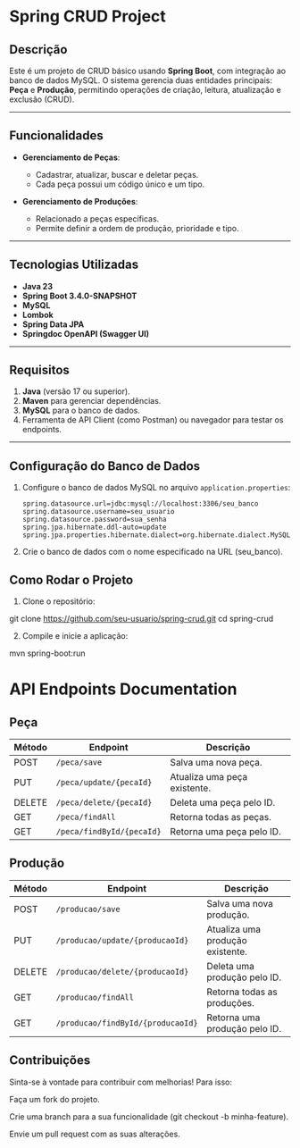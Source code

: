 # Spring CRUD Project

## Descrição
Este é um projeto de CRUD básico usando **Spring Boot**, com integração ao banco de dados MySQL. O sistema gerencia duas entidades principais: **Peça** e **Produção**, permitindo operações de criação, leitura, atualização e exclusão (CRUD).

---

## Funcionalidades
- **Gerenciamento de Peças**:
  - Cadastrar, atualizar, buscar e deletar peças.
  - Cada peça possui um código único e um tipo.

- **Gerenciamento de Produções**:
  - Relacionado a peças específicas.
  - Permite definir a ordem de produção, prioridade e tipo.

---

## Tecnologias Utilizadas
- **Java 23**
- **Spring Boot 3.4.0-SNAPSHOT**
- **MySQL**
- **Lombok**
- **Spring Data JPA**
- **Springdoc OpenAPI (Swagger UI)**

---

## Requisitos
1. **Java** (versão 17 ou superior).
2. **Maven** para gerenciar dependências.
3. **MySQL** para o banco de dados.
4. Ferramenta de API Client (como Postman) ou navegador para testar os endpoints.

---

## Configuração do Banco de Dados
1. Configure o banco de dados MySQL no arquivo `application.properties`:
   ```properties
   spring.datasource.url=jdbc:mysql://localhost:3306/seu_banco
   spring.datasource.username=seu_usuario
   spring.datasource.password=sua_senha
   spring.jpa.hibernate.ddl-auto=update
   spring.jpa.properties.hibernate.dialect=org.hibernate.dialect.MySQL8Dialect

2. Crie o banco de dados com o nome especificado na URL (seu_banco).

## Como Rodar o Projeto
1. Clone o repositório:


git clone https://github.com/seu-usuario/spring-crud.git
cd spring-crud

2. Compile e inicie a aplicação:

mvn spring-boot:run

# API Endpoints Documentation

## Peça

| Método  | Endpoint                 | Descrição                            |
|---------|------------------------- |--------------------------------------|
| POST    | `/peca/save`             | Salva uma nova peça.                 |
| PUT     | `/peca/update/{pecaId}`  | Atualiza uma peça existente.         |
| DELETE  | `/peca/delete/{pecaId}`  | Deleta uma peça pelo ID.             |
| GET     | `/peca/findAll`          | Retorna todas as peças.              |
| GET     | `/peca/findById/{pecaId}`| Retorna uma peça pelo ID.            |

## Produção

| Método  | Endpoint                         | Descrição                           |
|---------|----------------------------------|--------------------------------------|
| POST    | `/producao/save`                 | Salva uma nova produção.             |
| PUT     | `/producao/update/{producaoId}`  | Atualiza uma produção existente.     |
| DELETE  | `/producao/delete/{producaoId}`  | Deleta uma produção pelo ID.         |
| GET     | `/producao/findAll`              | Retorna todas as produções.          |
| GET     | `/producao/findById/{producaoId}`| Retorna uma produção pelo ID.        |

## Contribuições
Sinta-se à vontade para contribuir com melhorias! Para isso:

Faça um fork do projeto.

Crie uma branch para a sua funcionalidade (git checkout -b minha-feature).

Envie um pull request com as suas alterações.






